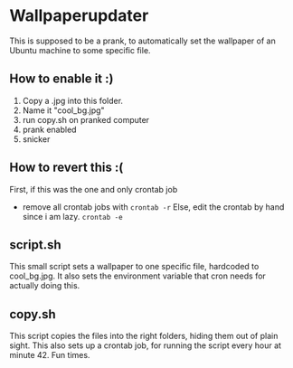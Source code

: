 # Wallpaperupdater
This is supposed to be a prank, to automatically set the wallpaper of an Ubuntu machine to some specific file.

## How to enable it :)
1. Copy a .jpg into this folder.
2. Name it "cool_bg.jpg"
3. run copy.sh on pranked computer
4. prank enabled
5. snicker

## How to revert this :(
First, if this was the one and only crontab job
* remove all crontab jobs with
```crontab -r```
Else, edit the crontab by hand since i am lazy.
```crontab -e```

## script.sh
This small script sets a wallpaper to one specific file, hardcoded to cool_bg.jpg.
It also sets the environment variable that cron needs for actually doing this.

## copy.sh
This script copies the files into the right folders, hiding them out of plain sight.
This also sets up a crontab job, for running the script every hour at minute 42. Fun times.
